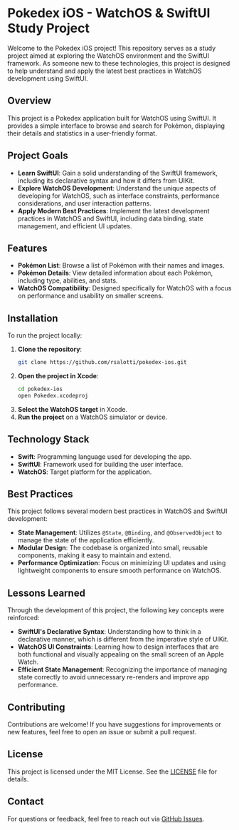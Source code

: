 
# Pokedex iOS - WatchOS & SwiftUI Study Project

Welcome to the Pokedex iOS project! This repository serves as a study project aimed at exploring the WatchOS environment and the SwiftUI framework. As someone new to these technologies, this project is designed to help understand and apply the latest best practices in WatchOS development using SwiftUI.

## Overview

This project is a Pokedex application built for WatchOS using SwiftUI. It provides a simple interface to browse and search for Pokémon, displaying their details and statistics in a user-friendly format.

## Project Goals

- **Learn SwiftUI**: Gain a solid understanding of the SwiftUI framework, including its declarative syntax and how it differs from UIKit.
- **Explore WatchOS Development**: Understand the unique aspects of developing for WatchOS, such as interface constraints, performance considerations, and user interaction patterns.
- **Apply Modern Best Practices**: Implement the latest development practices in WatchOS and SwiftUI, including data binding, state management, and efficient UI updates.

## Features

- **Pokémon List**: Browse a list of Pokémon with their names and images.
- **Pokémon Details**: View detailed information about each Pokémon, including type, abilities, and stats.
- **WatchOS Compatibility**: Designed specifically for WatchOS with a focus on performance and usability on smaller screens.

## Installation

To run the project locally:

1. **Clone the repository**:
   ```bash
   git clone https://github.com/rsalotti/pokedex-ios.git
   ```
2. **Open the project in Xcode**:
   ```bash
   cd pokedex-ios
   open Pokedex.xcodeproj
   ```
3. **Select the WatchOS target** in Xcode.
4. **Run the project** on a WatchOS simulator or device.

## Technology Stack

- **Swift**: Programming language used for developing the app.
- **SwiftUI**: Framework used for building the user interface.
- **WatchOS**: Target platform for the application.

## Best Practices

This project follows several modern best practices in WatchOS and SwiftUI development:

- **State Management**: Utilizes `@State`, `@Binding`, and `@ObservedObject` to manage the state of the application efficiently.
- **Modular Design**: The codebase is organized into small, reusable components, making it easy to maintain and extend.
- **Performance Optimization**: Focus on minimizing UI updates and using lightweight components to ensure smooth performance on WatchOS.

## Lessons Learned

Through the development of this project, the following key concepts were reinforced:

- **SwiftUI's Declarative Syntax**: Understanding how to think in a declarative manner, which is different from the imperative style of UIKit.
- **WatchOS UI Constraints**: Learning how to design interfaces that are both functional and visually appealing on the small screen of an Apple Watch.
- **Efficient State Management**: Recognizing the importance of managing state correctly to avoid unnecessary re-renders and improve app performance.

## Contributing

Contributions are welcome! If you have suggestions for improvements or new features, feel free to open an issue or submit a pull request.

## License

This project is licensed under the MIT License. See the [LICENSE](LICENSE) file for details.

## Contact

For questions or feedback, feel free to reach out via [GitHub Issues](https://github.com/rsalotti/pokedex-ios/issues).
